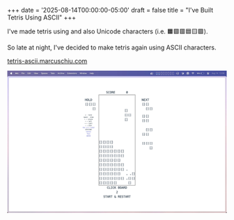 +++
date = '2025-08-14T00:00:00-05:00'
draft = false
title = "I've Built Tetris Using ASCII"
+++

I've made tetris using <canvas> and also Unicode characters (i.e. 🟧🟪🟥🟦🟨🟩).

So late at night, I've decided to make tetris again using ASCII characters.

[tetris-ascii.marcuschiu.com](https://tetris-ascii.marcuschiu.com)

[![alt](assets/1.jpeg)](https://tetris-ascii.marcuschiu.com)
